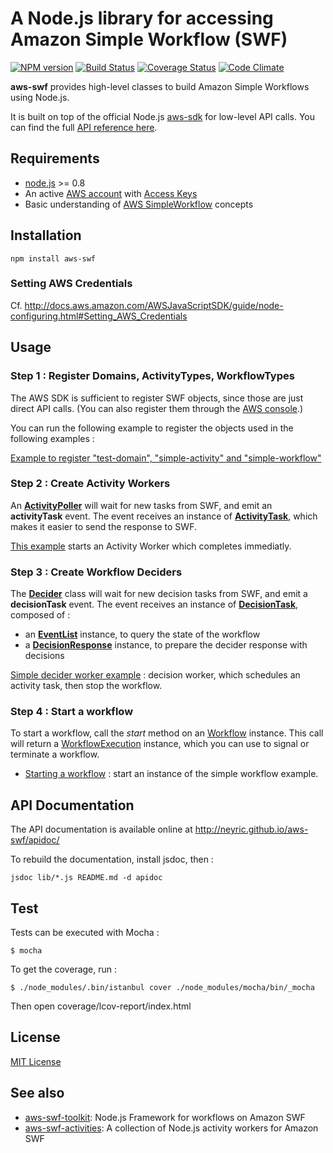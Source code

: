 # A Node.js library for accessing Amazon Simple Workflow (SWF)

[![NPM version](https://badge.fury.io/js/aws-swf.png)](http://badge.fury.io/js/aws-swf)
[![Build Status](https://travis-ci.org/neyric/aws-swf.png?branch=master)](https://travis-ci.org/neyric/aws-swf)
[![Coverage Status](https://coveralls.io/repos/neyric/aws-swf/badge.png?branch=master)](https://coveralls.io/r/neyric/aws-swf?branch=master)
[![Code Climate](https://codeclimate.com/github/neyric/aws-swf.png)](https://codeclimate.com/github/neyric/aws-swf)

**aws-swf** provides high-level classes to build Amazon Simple Workflows using Node.js.

It is built on top of the official Node.js [aws-sdk](http://aws.amazon.com/documentation/sdkfornodejs/) for low-level API calls. You can find the full [API reference here](http://docs.aws.amazon.com/AWSJavaScriptSDK/latest/frames.html).


## Requirements

 * [node.js](http://nodejs.org/) >= 0.8
 * An active [AWS account](http://aws.amazon.com/) with [Access Keys](http://docs.amazonwebservices.com/AWSSecurityCredentials/1.0/AboutAWSCredentials.html#AccessKeys)
 * Basic understanding of [AWS SimpleWorkflow](http://aws.amazon.com/en/documentation/swf/) concepts

## Installation

    npm install aws-swf


### Setting AWS Credentials

Cf. http://docs.aws.amazon.com/AWSJavaScriptSDK/guide/node-configuring.html#Setting_AWS_Credentials


## Usage


### Step 1 : Register Domains, ActivityTypes, WorkflowTypes

The AWS SDK is sufficient to register SWF objects, since those are just direct API calls.
(You can also register them through the [AWS console](https://console.aws.amazon.com/swf/home).)

You can run the following example to register the objects used in the following examples :

[Example to register "test-domain", "simple-activity" and "simple-workflow"](https://github.com/neyric/aws-swf/blob/master/examples/simple-register.js)



### Step 2 : Create Activity Workers

An **[ActivityPoller](http://neyric.github.io/aws-swf/apidoc/ActivityPoller.html)** will wait for new tasks from SWF, and emit an **activityTask** event.
The event receives an instance of **[ActivityTask](http://neyric.github.io/aws-swf/apidoc/ActivityTask.html)**, which makes it easier to send the response to SWF.

[This example](https://github.com/neyric/aws-swf/blob/master/examples/simple-activity-worker.js) starts an Activity Worker which completes immediatly.



### Step 3 : Create Workflow Deciders

The **[Decider](http://neyric.github.io/aws-swf/apidoc/Decider.html)** class will wait for new decision tasks from SWF, and emit a **decisionTask** event.
The event receives an instance of **[DecisionTask](http://neyric.github.io/aws-swf/apidoc/DecisionTask.html)**, composed of :

 * an **[EventList](http://neyric.github.io/aws-swf/apidoc/EventList.html)** instance, to query the state of the workflow
 * a **[DecisionResponse](http://neyric.github.io/aws-swf/apidoc/DecisionResponse.html)** instance, to prepare the decider response with decisions

[Simple decider worker example](https://github.com/neyric/aws-swf/blob/master/examples/simple-decider-worker.js) : decision worker, which schedules an activity task, then stop the workflow.



### Step 4 : Start a workflow

To start a workflow, call the *start* method on an [Workflow](http://neyric.github.io/aws-swf/apidoc/Workflow.html) instance. This call will return a [WorkflowExecution](http://neyric.github.io/aws-swf/apidoc/WorkflowExecution.html) instance, which you can use to signal or terminate a workflow.

* [Starting a workflow](https://github.com/neyric/aws-swf/blob/master/examples/simple-start.js) : start an instance of the simple workflow example.



## API Documentation

The API documentation is available online at http://neyric.github.io/aws-swf/apidoc/

To rebuild the documentation, install jsdoc, then :

    jsdoc lib/*.js README.md -d apidoc


## Test

Tests can be executed with Mocha :

    $ mocha

To get the coverage, run :

    $ ./node_modules/.bin/istanbul cover ./node_modules/mocha/bin/_mocha

Then open coverage/lcov-report/index.html

## License

[MIT License](https://raw.github.com/neyric/aws-swf/master/LICENSE.txt)


## See also

* [aws-swf-toolkit](https://github.com/neyric/aws-swf-toolkit): Node.js Framework for workflows on Amazon SWF
* [aws-swf-activities](https://github.com/neyric/aws-swf-activities): A collection of Node.js activity workers for Amazon SWF

